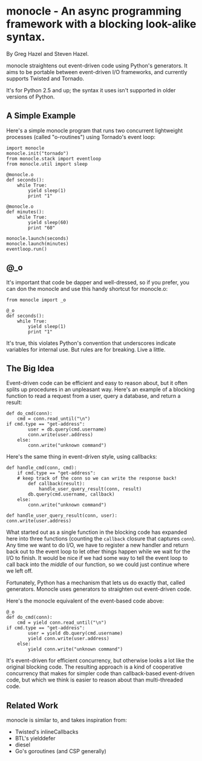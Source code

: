 # monocle - An async programming framework with a blocking look-alike syntax.
By Greg Hazel and Steven Hazel.

monocle straightens out event-driven code using Python's generators.
It aims to be portable between event-driven I/O frameworks, and
currently supports Twisted and Tornado.

It's for Python 2.5 and up; the syntax it uses isn't supported
in older versions of Python.

## A Simple Example

Here's a simple monocle program that runs two concurrent lightweight
processes (called "o-routines") using Tornado's event loop:

    import monocle
    monocle.init("tornado")
    from monocle.stack import eventloop
    from monocle.util import sleep

    @monocle.o
    def seconds():
        while True:
            yield sleep(1)
            print "1"

    @monocle.o
    def minutes():
        while True:
            yield sleep(60)
            print "60"
	    
    monocle.launch(seconds)
    monocle.launch(minutes)
    eventloop.run()

## @_o

It's important that code be dapper and well-dressed, so if you prefer,
you can don the monocle and use this handy shortcut for monocle.o:

    from monocle import _o

    @_o
    def seconds():
        while True:
            yield sleep(1)
            print "1"

It's true, this violates Python's convention that underscores indicate
variables for internal use.  But rules are for breaking.  Live a
little.

## The Big Idea

Event-driven code can be efficient and easy to reason about, but it
often splits up procedures in an unpleasant way.  Here's an example of
a blocking function to read a request from a user, query a database,
and return a result:

    def do_cmd(conn):
        cmd = conn.read_until("\n")
	if cmd.type == "get-address":
            user = db.query(cmd.username)
            conn.write(user.address)
        else:
            conn.write("unknown command")

Here's the same thing in event-driven style, using callbacks:

    def handle_cmd(conn, cmd):
        if cmd.type == "get-address":
	    # keep track of the conn so we can write the response back!
            def callback(result):
                handle_user_query_result(conn, result)
            db.query(cmd.username, callback)
        else:
            conn.write("unknown command")

    def handle_user_query_result(conn, user):
	conn.write(user.address)

What started out as a single function in the blocking code has
expanded here into three functions (counting the `callback` closure
that captures `conn`).  Any time we want to do I/O, we have to
register a new handler and return back out to the event loop to let
other things happen while we wait for the I/O to finish.  It would be
nice if we had some way to tell the event loop to call back into the
*middle* of our function, so we could just continue where we left off.

Fortunately, Python has a mechanism that lets us do exactly that,
called generators.  Monocle uses generators to straighten out
event-driven code.

Here's the monocle equivalent of the event-based code above:

    @_o
    def do_cmd(conn):
        cmd = yield conn.read_until("\n")
	if cmd.type == "get-address":
            user = yield db.query(cmd.username)
            yield conn.write(user.address)
        else:
            yield conn.write("unknown command")

It's event-driven for efficient concurrency, but otherwise looks a lot
like the original blocking code.  The resulting approach is a kind of
cooperative concurrency that makes for simpler code than
callback-based event-driven code, but which we think is easier to
reason about than multi-threaded code.

## Related Work
monocle is similar to, and takes inspiration from:

 * Twisted's inlineCallbacks
 * BTL's yielddefer
 * diesel
 * Go's goroutines (and CSP generally)
